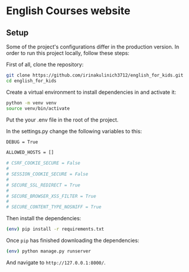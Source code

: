 # English Courses website

## Setup

Some of the project's configurations differ in the production version.
In order to run this project locally, follow these steps:

First of all, clone the repository:

```sh
git clone https://github.com/irinakulinich3712/english_for_kids.git
cd english_for_kids
```

Create a virtual environment to install dependencies in and activate it:

```sh
python -m venv venv
source venv/bin/activate
```
Put the your .env file in the root of the project.

In the settings.py change the following variables to this:

```sh
DEBUG = True

ALLOWED_HOSTS = []

# CSRF_COOKIE_SECURE = False
#
# SESSION_COOKIE_SECURE = False
#
# SECURE_SSL_REDIRECT = True
#
# SECURE_BROWSER_XSS_FILTER = True
#
# SECURE_CONTENT_TYPE_NOSNIFF = True
```

Then install the dependencies:

```sh
(env) pip install -r requirements.txt
```
Once `pip` has finished downloading the dependencies:
```sh
(env) python manage.py runserver
```
And navigate to `http://127.0.0.1:8000/`.
